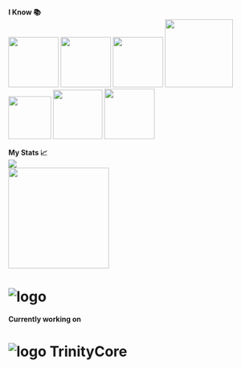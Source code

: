 **I Know 📚**</br>
<img width="100px" src="https://upload.wikimedia.org/wikipedia/commons/thumb/2/27/PHP-logo.svg/711px-PHP-logo.svg.png" /> <img width="100px" src="https://miro.medium.com/max/816/1*TpbxEQy4ckB-g31PwUQPlg.png" /> <img width="100px" src="https://cdn.jsdelivr.net/gh/devicons/devicon/icons/javascript/javascript-original.svg" /> <img width="135px" src="https://i.imgur.com/QjfJhng.png" /> <img width="85px" src="https://i.imgur.com/Ao2P8iG.png" /> <img width="98px" src="https://cdn.jsdelivr.net/gh/devicons/devicon/icons/python/python-original-wordmark.svg" /> <img width="100px" src="https://cdn.jsdelivr.net/gh/devicons/devicon/icons/mysql/mysql-original-wordmark.svg" />  </br>

**My Stats 📈**</br>
<img src="https://github-readme-stats.vercel.app/api?username=Plep-m&&show_icons=true&title_color=ffffff&icon_color=00FF04&text_color=daf7dc&bg_color=151515"><br>
<a href="#"><img src="https://github-readme-streak-stats.herokuapp.com?user=Plep-m&theme=gruvbox_duo&background=0D1117&hide_border=true&ring=F27500&currStreakLabel=ffffff&sideNums=F0DB4F&currStreakNum=F0DB4F&sideLabels=ffffff" height="200px" /></a>
</br>
# ![logo](https://newsroom.ionis-group.com/wp-content/uploads/2018/12/etna-logo-1-quadri.png)

**Currently working on**</br>
# ![logo](https://community.trinitycore.org/public/style_images/1_trinitycore.png) TrinityCore
